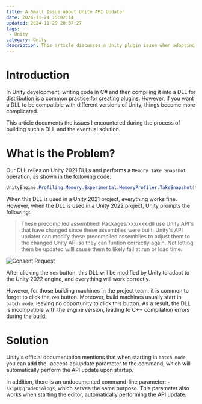```yaml
---
title: A Small Issue about Unity API Updater
date: 2024-11-24 15:02:14
updated: 2024-11-29 20:37:27
tags: 
 - Unity
category: Unity
description: This article discusses a Unity plugin issue when adapting a DLL to different versions and providing a solution using command-line parameters for API updates.
---
```


# Introduction
In Unity development, writing code in C# and then compiling it into a DLL for distribution is a common practice for creating plugins. However, if you want a DLL to be compatible with different versions of Unity, things become more complicated.

This article documents the issues I encountered during the process of building such a DLL and the eventual solution.

# What is the Problem?
Our DLL relies on Unity 2021 DLLs and performs a `Memory Take Snapshot` operation, as shown in the following code:

```cs
UnityEngine.Profiling.Memory.Experimental.MemoryProfiler.TakeSnapshot(targetPath, postTakeSnapshotCallback); 
```

When this DLL is used in a Unity 2021 project, everything works fine. However, when the DLL is used in a Unity 2022 project, Unity prompts the following:

 > These precompiled assemblied: 
 > Packages/xxx/xxx.dll use Unity API's that have changed since these assemblies were built. Unity's API updater can modify these precompiled assemblies to adjust them to the changed Unity API so they can funtion correctly again. Not letting them be updated willl cause them to likely fail at run or load time. 

![Consent Request](ConsentRequest.png)

After clicking the `Yes` button, this DLL will be modified by Unity to adapt to the Unity 2022 engine, and everything will work correctly.

However, for those building machines in the project team, it is common to forget to click the `Yes` button. Moreover, build machines usually start in `batch mode`, leaving no opportunity to click this button. As a result, the DLL is incompatible with the engine version, leading to C++ compilation errors during the build.

# Solution
Unity's official documentation mentions that when starting in `batch mode`, you can add the -accept-apiupdate parameter to the command, which will automatically perform the API update upon startup.

In addition, there is an undocumented command-line parameter: `-skipUpgradeDialogs`, which serves the same purpose. This parameter also works when starting the editor, automatically performing the API update.
